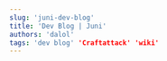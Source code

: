 ```yaml
---
slug: 'juni-dev-blog'
title: 'Dev Blog | Juni'
authors: 'dalol'
tags: 'dev blog' 'Craftattack' 'wiki'
---
```


